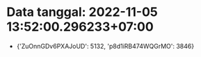 # Data tanggal: 2022-11-05 13:52:00.296233+07:00

* {'ZuOnnGDv6PXAJoUD': 5132, 'p8d1iRB474WQGrMO': 3846}
